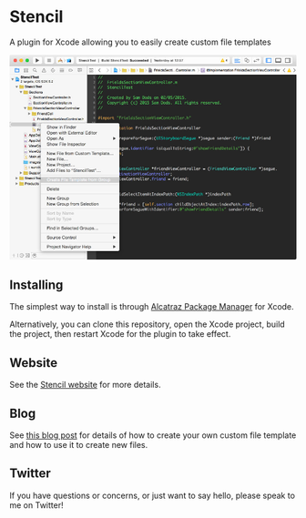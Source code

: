 # Stencil

A plugin for Xcode allowing you to easily create custom file templates

<img src="create-new-template.jpg" title="Showing how to create a new template"/>

## Installing

The simplest way to install is through [Alcatraz Package Manager](http://alcatraz.io/) for Xcode.

Alternatively, you can clone this repository, open the Xcode project, build the project, then restart Xcode
for the plugin to take effect.

## Website

See the [Stencil website](http://sam.dods.co/stencil-xcode-plugin/) for more details.

## Blog

See [this blog post](http://sam.dods.co/blog/2015/05/02/stencil-xcode-plugin/) for details of how to create your
own custom file template and how to use it to create new files.

## Twitter

If you have questions or concerns, or just want to say hello, please speak to me on Twitter!
